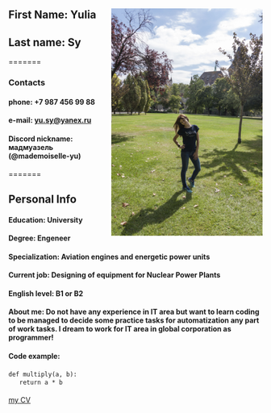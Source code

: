 ## First Name: Yulia  <img src = IMG_2759.JPG align = right width = 300 >
## Last name: Sy
=======
### Contacts  
#### phone: +7 987 456 99 88  
#### e-mail: yu.sy@yanex.ru  
#### Discord nickname: мадмуазель (@mademoiselle-yu)
=======
## Personal Info
#### Education: University
#### Degree: Engeneer
#### Specialization: Aviation engines and energetic power units
#### Current job: Designing of equipment for Nuclear Power Plants 
#### English level: B1 or B2
#### About me: Do not have any experience in IT area but want to learn coding to be managed to decide some practice tasks for automatization any part of work tasks. I dream to work for IT area in global corporation as programmer!
#### Code example:
```
def multiply(a, b):
   return a * b
```
#### 
[my CV](https://github.com/mademoiselle-yu/rsschool-cv/blob/gh-pages/cv.md)

